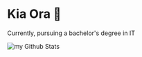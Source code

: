 # Kia Ora :wave: <br>
Currently, pursuing a bachelor's degree in IT

<img align="center" src="https://github-readme-stats.vercel.app/api?username=ezekielbrown&include_all_commits=true&count_private=true&show_icons=true&line_height=20&title_color=2B5BBD&icon_color=1124BB&text_color=A1A1A1&bg_color=0,000000,130F40" alt="my Github Stats"/>
